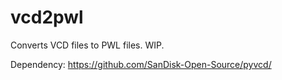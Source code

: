 # vcd2pwl

Converts VCD files to PWL files. WIP.

Dependency: https://github.com/SanDisk-Open-Source/pyvcd/